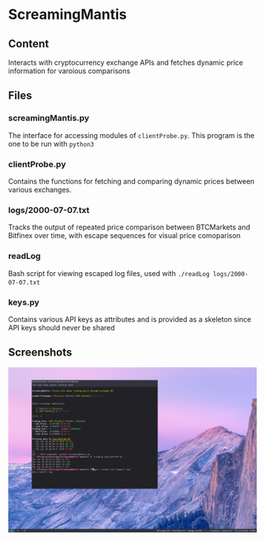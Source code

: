 # ScreamingMantis
## Content
Interacts with cryptocurrency exchange APIs and fetches dynamic price information for varoious comparisons
## Files
### screamingMantis.py
The interface for accessing modules of `clientProbe.py`. This program is the one to be run with `python3`
### clientProbe.py
Contains the functions for fetching and comparing dynamic prices between various exchanges.
### logs/2000-07-07.txt
Tracks the output of repeated price comparison between BTCMarkets and Bitfinex over time, with escape sequences for visual price comoparison
### readLog
Bash script for viewing escaped log files, used with `./readLog logs/2000-07-07.txt`
### keys.py
Contains various API keys as attributes and is provided as a skeleton since API keys should never be shared
## Screenshots
![1](/images/1.jpg)

